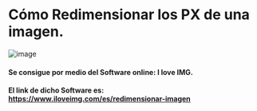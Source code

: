 # Cómo Redimensionar los PX de una imagen.

![image](https://user-images.githubusercontent.com/124466958/226968164-358be9b2-1e88-4f5b-9ebf-15593ff96e74.png)

#### Se consigue por medio del Software online: I love IMG.
#### El link de dicho Software es: https://www.iloveimg.com/es/redimensionar-imagen
